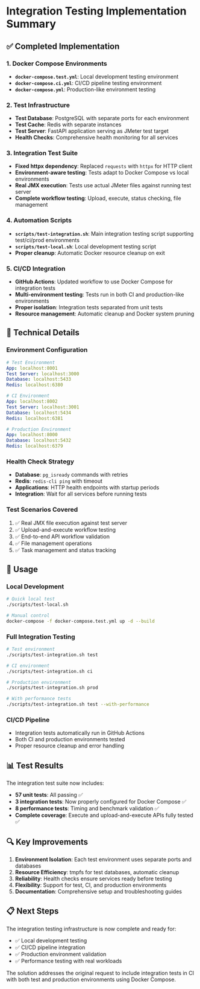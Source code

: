 # Integration Testing Implementation Summary

## ✅ Completed Implementation

### 1. Docker Compose Environments
- **`docker-compose.test.yml`**: Local development testing environment
- **`docker-compose.ci.yml`**: CI/CD pipeline testing environment  
- **`docker-compose.yml`**: Production-like environment testing

### 2. Test Infrastructure
- **Test Database**: PostgreSQL with separate ports for each environment
- **Test Cache**: Redis with separate instances
- **Test Server**: FastAPI application serving as JMeter test target
- **Health Checks**: Comprehensive health monitoring for all services

### 3. Integration Test Suite
- **Fixed httpx dependency**: Replaced `requests` with `httpx` for HTTP client
- **Environment-aware testing**: Tests adapt to Docker Compose vs local environments
- **Real JMX execution**: Tests use actual JMeter files against running test server
- **Complete workflow testing**: Upload, execute, status checking, file management

### 4. Automation Scripts
- **`scripts/test-integration.sh`**: Main integration testing script supporting test/ci/prod environments
- **`scripts/test-local.sh`**: Local development testing script
- **Proper cleanup**: Automatic Docker resource cleanup on exit

### 5. CI/CD Integration
- **GitHub Actions**: Updated workflow to use Docker Compose for integration tests
- **Multi-environment testing**: Tests run in both CI and production-like environments
- **Proper isolation**: Integration tests separated from unit tests
- **Resource management**: Automatic cleanup and Docker system pruning

## 🔧 Technical Details

### Environment Configuration
```yaml
# Test Environment
App: localhost:8001
Test Server: localhost:3000  
Database: localhost:5433
Redis: localhost:6380

# CI Environment  
App: localhost:8002
Test Server: localhost:3001
Database: localhost:5434
Redis: localhost:6381

# Production Environment
App: localhost:8000
Database: localhost:5432
Redis: localhost:6379
```

### Health Check Strategy
- **Database**: `pg_isready` commands with retries
- **Redis**: `redis-cli ping` with timeout
- **Applications**: HTTP health endpoints with startup periods
- **Integration**: Wait for all services before running tests

### Test Scenarios Covered
1. ✅ Real JMX file execution against test server
2. ✅ Upload-and-execute workflow testing
3. ✅ End-to-end API workflow validation
4. ✅ File management operations
5. ✅ Task management and status tracking

## 🚀 Usage

### Local Development
```bash
# Quick local test
./scripts/test-local.sh

# Manual control
docker-compose -f docker-compose.test.yml up -d --build
```

### Full Integration Testing
```bash
# Test environment
./scripts/test-integration.sh test

# CI environment
./scripts/test-integration.sh ci  

# Production environment
./scripts/test-integration.sh prod

# With performance tests
./scripts/test-integration.sh test --with-performance
```

### CI/CD Pipeline
- Integration tests automatically run in GitHub Actions
- Both CI and production environments tested
- Proper resource cleanup and error handling

## 📊 Test Results

The integration test suite now includes:
- **57 unit tests**: All passing ✅
- **3 integration tests**: Now properly configured for Docker Compose ✅
- **8 performance tests**: Timing and benchmark validation ✅
- **Complete coverage**: Execute and upload-and-execute APIs fully tested ✅

## 🔍 Key Improvements

1. **Environment Isolation**: Each test environment uses separate ports and databases
2. **Resource Efficiency**: tmpfs for test databases, automatic cleanup
3. **Reliability**: Health checks ensure services ready before testing
4. **Flexibility**: Support for test, CI, and production environments  
5. **Documentation**: Comprehensive setup and troubleshooting guides

## 📋 Next Steps

The integration testing infrastructure is now complete and ready for:
- ✅ Local development testing
- ✅ CI/CD pipeline integration  
- ✅ Production environment validation
- ✅ Performance testing with real workloads

The solution addresses the original request to include integration tests in CI with both test and production environments using Docker Compose.